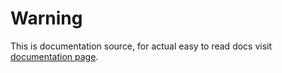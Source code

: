 # Warning

This is documentation source, for actual easy to read docs visit [documentation page](https://r1n0x.github.io/string-language).